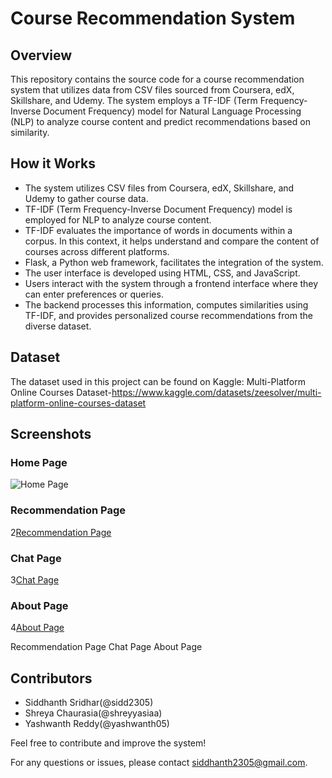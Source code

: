 # Course Recommendation System

## Overview
This repository contains the source code for a course recommendation system that utilizes data from CSV files sourced from Coursera, edX, Skillshare, and Udemy. The system employs a TF-IDF (Term Frequency-Inverse Document Frequency) model for Natural Language Processing (NLP) to analyze course content and predict recommendations based on similarity.

## How it Works
- The system utilizes CSV files from Coursera, edX, Skillshare, and Udemy to gather course data.
- TF-IDF (Term Frequency-Inverse Document Frequency) model is employed for NLP to analyze course content.
- TF-IDF evaluates the importance of words in documents within a corpus. In this context, it helps understand and compare the content of courses across different platforms.
- Flask, a Python web framework, facilitates the integration of the system.
- The user interface is developed using HTML, CSS, and JavaScript.
- Users interact with the system through a frontend interface where they can enter preferences or queries.
- The backend processes this information, computes similarities using TF-IDF, and provides personalized course recommendations from the diverse dataset.

## Dataset
The dataset used in this project can be found on Kaggle: Multi-Platform Online Courses Dataset-https://www.kaggle.com/datasets/zeesolver/multi-platform-online-courses-dataset

## Screenshots
### Home Page
![Home Page](https://drive.google.com/file/u/9/d/1R9qs0gRa8ObKJOsS9wbHedsJYOpnmMYU/view?usp=drive_open)

### Recommendation Page
2[Recommendation Page](link-to-recommendation-page-screenshot)

### Chat Page
3[Chat Page](link-to-chat-page-screenshot)

### About Page
4[About Page](link-to-about-page-screenshot)

Recommendation Page
Chat Page
About Page

## Contributors
- Siddhanth Sridhar(@sidd2305)
- Shreya Chaurasia(@shreyyasiaa)
- Yashwanth Reddy(@yashwanth05)


Feel free to contribute and improve the system!

For any questions or issues, please contact [siddhanth2305@gmail.com](mailto:siddhanth2305@gmail.com).
